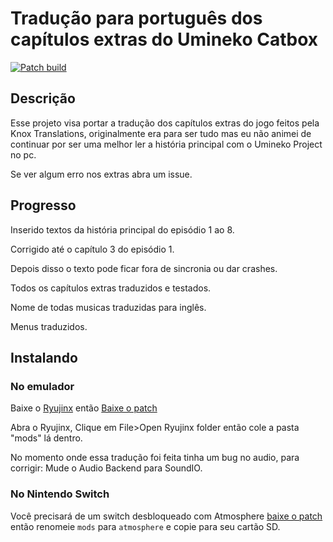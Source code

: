# Tradução para português dos capítulos extras do Umineko Catbox

[![Patch build](https://github.com/ooa113y/umineko-catbox-english/actions/workflows/main.yml/badge.svg)](https://github.com/Vmarcelo49/umineko-catbox-ptbr/actions/workflows/main.yml)

## Descrição
Esse projeto visa portar a tradução dos capítulos extras do jogo feitos pela Knox Translations, originalmente era para ser tudo mas eu não animei de continuar por ser uma melhor ler a história principal com o Umineko Project no pc.

Se ver algum erro nos extras abra um issue.
## Progresso
Inserido textos da história principal do episódio 1 ao 8.

Corrigido até o capítulo 3 do episódio 1.

Depois disso o texto pode ficar fora de sincronia ou dar crashes.


Todos os capítulos extras traduzidos e testados.

Nome de todas musicas traduzidas para inglês.

Menus traduzidos.


## Instalando

### No emulador

Baixe o [Ryujinx](https://ryujinx.org/) então
[Baixe o patch](../../releases/latest/download/patch.zip)

Abra o Ryujinx, Clique em File>Open Ryujinx folder então cole a pasta "mods" lá dentro.

No momento onde essa tradução foi feita tinha um bug no audio, para corrigir:
Mude o Audio Backend para SoundIO.
### No Nintendo Switch

Você precisará de um switch desbloqueado com Atmosphere
[baixe o patch](../../releases/latest/download/patch.zip) então renomeie `mods` para `atmosphere` e copie para seu cartão SD.
